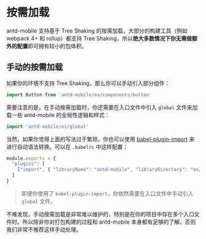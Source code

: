 # 按需加载

antd-mobile 支持基于 Tree Shaking 的按需加载，大部分的构建工具（例如 webpack 4+ 和 rollup）都支持 Tree Shaking，所以**绝大多数情况下你无需做额外的配置**即可拥有较小的包体积。

## 手动的按需加载

如果你的环境不支持 Tree Shaking，那么你可以手动引入部分组件：

```js
import Button from 'antd-mobile/es/components/button'
```

需要注意的是，在手动按需加载时，你还需要在入口文件中引入 `global` 文件来加载一些 antd-mobile 的全局性逻辑和样式：

```js
import 'antd-mobile/es/global'
```

当然，如果你觉得上面的写法过于繁琐，你也可以使用 [babel-plugin-import](https://github.com/ant-design/babel-plugin-import) 来进行自动语法转换。可以在 `.babelrc` 中这样配置：

```js
module.exports = {
  "plugins": [
    ["import", { "libraryName": "antd-mobile", "libraryDirectory": "es/components", "style": false}]
  ]
}
```

> 即便你使用了 `babel-plugin-import`，你依然需要在入口文件中手动引入 `global` 文件。

不难发现，手动按需加载是非常难以维护的，特别是在你的项目中存在多个入口文件时。所以除非你对打包构建的过程和 antd-mobile 本身都有足够的了解，否则我们非常不推荐这样手动处理。
